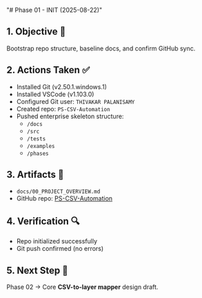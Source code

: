 "# Phase 01 - INIT (2025-08-22)" 

## 1. Objective 🎯
Bootstrap repo structure, baseline docs, and confirm GitHub sync.

## 2. Actions Taken ✅
- Installed Git (v2.50.1.windows.1)
- Installed VSCode (v1.103.0)
- Configured Git user: `THIVAKAR PALANISAMY`
- Created repo: `PS-CSV-Automation`
- Pushed enterprise skeleton structure:
  - `/docs`
  - `/src`
  - `/tests`
  - `/examples`
  - `/phases`

## 3. Artifacts 📂
- `docs/00_PROJECT_OVERVIEW.md`
- GitHub repo: [PS-CSV-Automation](https://github.com/thivakarpalanisamy/ps-csv-automation.git)

## 4. Verification 🔍
- Repo initialized successfully  
- Git push confirmed (no errors)

## 5. Next Step 🚀
Phase 02 → Core **CSV-to-layer mapper** design draft.
